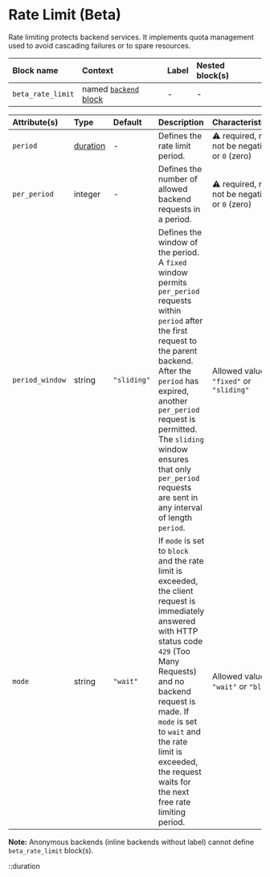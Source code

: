 # Rate Limit (Beta)

Rate limiting protects backend services. It implements quota management used to avoid cascading failures or to spare resources.

| Block name        | Context                         | Label | Nested block(s) |
| :---------------- | :------------------------------ | :---- | :-------------- |
| `beta_rate_limit` | named [`backend` block](backend)| -     | -               |

| Attribute(s)    | Type                  | Default | Description | Characteristic(s) | Example |
| :-------------- | :-------------------- | :--------------- | :--------------- | :--------------- | :--------------- |
| `period`        | [duration](#duration) | - | Defines the rate limit period. | &#9888; required, must not be negative or `0` (zero) | `period = "1m"` |
| `per_period`    | integer               | - | Defines the number of allowed backend requests in a period. | &#9888; required, must not be negative or `0` (zero) | `per_period = 100` |
| `period_window` | string                | `"sliding"` | Defines the window of the period. A `fixed` window permits `per_period` requests within `period` after the first request to the parent backend. After the `period` has expired, another `per_period` request is permitted. The `sliding` window ensures that only `per_period` requests are sent in any interval of length `period`. | Allowed values: `"fixed"` or `"sliding"` | `period_window = "sliding"` |
| `mode`          | string                | `"wait"` | If `mode` is set to `block` and the rate limit is exceeded, the client request is immediately answered with HTTP status code `429` (Too Many Requests) and no backend request is made. If `mode` is set to `wait` and the rate limit is exceeded, the request waits for the next free rate limiting period. | Allowed values: `"wait"` or `"block"` | `mode = "wait"` |

**Note:** Anonymous backends (inline backends without label) cannot define `beta_rate_limit` block(s).

::duration
